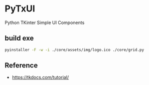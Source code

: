 # PyTxUI

Python TKinter Simple UI Components
## build exe

```bash
pyinstaller -F -w -i ./core/assets/img/logo.ico ./core/grid.py
```
## Reference
- https://tkdocs.com/tutorial/